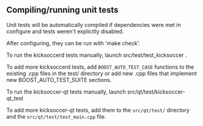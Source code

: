 Compiling/running unit tests
------------------------------------

Unit tests will be automatically compiled if dependencies were met in configure
and tests weren't explicitly disabled.

After configuring, they can be run with 'make check'.

To run the kicksoccerd tests manually, launch src/test/test_kicksoccer .

To add more kicksoccerd tests, add `BOOST_AUTO_TEST_CASE` functions to the existing
.cpp files in the test/ directory or add new .cpp files that
implement new BOOST_AUTO_TEST_SUITE sections.

To run the kicksoccer-qt tests manually, launch src/qt/test/kicksoccer-qt_test

To add more kicksoccer-qt tests, add them to the `src/qt/test/` directory and
the `src/qt/test/test_main.cpp` file.
